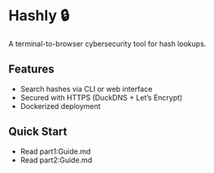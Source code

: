 # Hashly 🔒  
A terminal-to-browser cybersecurity tool for hash lookups.  

## Features  
- Search hashes via CLI or web interface  
- Secured with HTTPS (DuckDNS + Let’s Encrypt)  
- Dockerized deployment  

## Quick Start  
- Read part1:Guide.md
- Read part2:Guide.md
